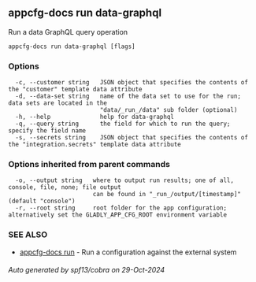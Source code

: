 ## appcfg-docs run data-graphql

Run a data GraphQL query operation

```
appcfg-docs run data-graphql [flags]
```

### Options

```
  -c, --customer string   JSON object that specifies the contents of the "customer" template data attribute
  -d, --data-set string   name of the data set to use for the run; data sets are located in the
                          "data/_run_/data" sub folder (optional)
  -h, --help              help for data-graphql
  -q, --query string      the field for which to run the query; specify the field name
  -s, --secrets string    JSON object that specifies the contents of the "integration.secrets" template data attribute
```

### Options inherited from parent commands

```
  -o, --output string   where to output run results; one of all, console, file, none; file output
                        can be found in "_run_/output/[timestamp]" (default "console")
  -r, --root string     root folder for the app configuration; alternatively set the GLADLY_APP_CFG_ROOT environment variable
```

### SEE ALSO

* [appcfg-docs run](appcfg-docs_run.md)	 - Run a configuration against the external system

###### Auto generated by spf13/cobra on 29-Oct-2024
